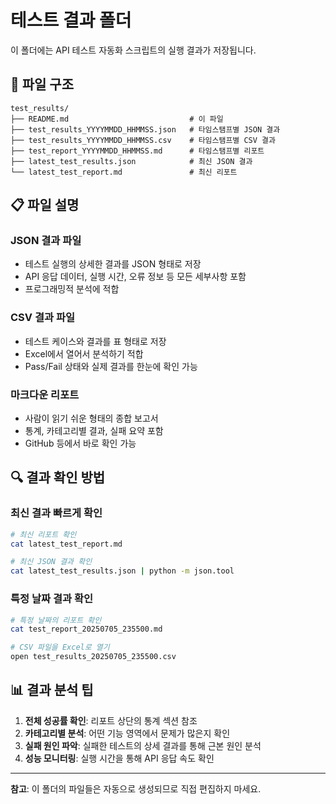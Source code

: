 # 테스트 결과 폴더

이 폴더에는 API 테스트 자동화 스크립트의 실행 결과가 저장됩니다.

## 📁 파일 구조

```
test_results/
├── README.md                           # 이 파일
├── test_results_YYYYMMDD_HHMMSS.json   # 타임스탬프별 JSON 결과
├── test_results_YYYYMMDD_HHMMSS.csv    # 타임스탬프별 CSV 결과  
├── test_report_YYYYMMDD_HHMMSS.md      # 타임스탬프별 리포트
├── latest_test_results.json            # 최신 JSON 결과
└── latest_test_report.md               # 최신 리포트
```

## 📋 파일 설명

### JSON 결과 파일
- 테스트 실행의 상세한 결과를 JSON 형태로 저장
- API 응답 데이터, 실행 시간, 오류 정보 등 모든 세부사항 포함
- 프로그래밍적 분석에 적합

### CSV 결과 파일
- 테스트 케이스와 결과를 표 형태로 저장
- Excel에서 열어서 분석하기 적합
- Pass/Fail 상태와 실제 결과를 한눈에 확인 가능

### 마크다운 리포트
- 사람이 읽기 쉬운 형태의 종합 보고서
- 통계, 카테고리별 결과, 실패 요약 포함
- GitHub 등에서 바로 확인 가능

## 🔍 결과 확인 방법

### 최신 결과 빠르게 확인
```bash
# 최신 리포트 확인
cat latest_test_report.md

# 최신 JSON 결과 확인  
cat latest_test_results.json | python -m json.tool
```

### 특정 날짜 결과 확인
```bash
# 특정 날짜의 리포트 확인
cat test_report_20250705_235500.md

# CSV 파일을 Excel로 열기
open test_results_20250705_235500.csv
```

## 📊 결과 분석 팁

1. **전체 성공률 확인**: 리포트 상단의 통계 섹션 참조
2. **카테고리별 분석**: 어떤 기능 영역에서 문제가 많은지 확인
3. **실패 원인 파악**: 실패한 테스트의 상세 결과를 통해 근본 원인 분석
4. **성능 모니터링**: 실행 시간을 통해 API 응답 속도 확인

---

**참고**: 이 폴더의 파일들은 자동으로 생성되므로 직접 편집하지 마세요.
